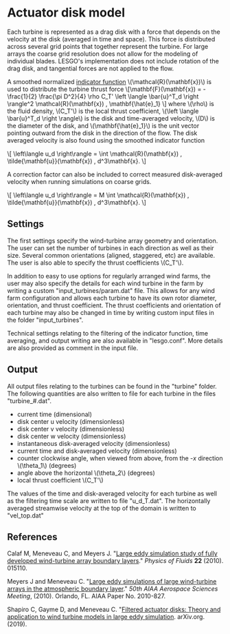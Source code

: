 # Actuator disk model
Each turbine is represented as a drag disk with a force that depends on the
velocity at the disk (averaged in time and space).  This force is distributed
across several grid points that together represent the turbine.  For large arrays
the coarse grid resolution does not allow for the modeling of individual
blades. LESGO's implementation does not include rotation of the drag disk, and
tangential forces are not applied to the flow.

A smoothed normalized [indicator function](indicator-function.html) \\(\mathcal{R}(\mathbf{x})\\)
is used to distribute the turbine thrust force
\\[\mathbf{F}(\mathbf{x}) = -\frac{1}{2} \frac{\pi D^2}{4} \rho C_T' \left \langle \bar{u}^T_d \right \rangle^2 \mathcal{R}(\mathbf{x}) \, \mathbf{\hat{e}_1} \\]
where \\(\rho\\) is the fluid density, \\(C_T'\\) is the local thrust
coefficient, \\(\left \langle \bar{u}^T_d \right \rangle\\) is the disk and time-averaged
velocity, \\(D\\) is the diameter of the disk, and \\(\mathbf{\hat{e}_1}\\) is
the unit vector pointing outward from the disk in the direction of the flow. The
disk averaged velocity is also found using the smoothed indicator function

\\[ \left\langle u_d \right\rangle = \int \mathcal{R}(\mathbf{x}) \, \tilde{\mathbf{u}}(\mathbf{x}) \, d^3\mathbf{x}. \\]

A correction factor can also be included to correct measured disk-averaged velocity when running simulations on coarse grids.

\\[ \left\langle u_d \right\rangle = M \int \mathcal{R}(\mathbf{x}) \, \tilde{\mathbf{u}}(\mathbf{x}) \, d^3\mathbf{x}. \\]


## Settings
The first settings specify the wind-turbine array geometry and orientation.
The user can set the number of turbines in each direction as well
as their size. Several common orientations (aligned, staggered, etc) are
available. The user is also able to specify the thrust coefficients \\(C_T'\\).

In addition to easy to use options for regularly arranged wind farms, the user
may also specify the details for each wind turbine in the farm by writing a
custom "input_turbines/param.dat" file. This allows for any wind farm
configuration and allows each turbine to have its own rotor diameter,
orientation, and thrust coefficient. The thrust coefficients and orientation of
each turbine may also be changed in time by writing custom input files in the
folder "input_turbines".

Technical settings relating to the filtering of the indicator function, time
averaging, and output writing are also available in "lesgo.conf". More details
are also provided as comment in the input file.

## Output
All output files relating to the turbines can be found in the "turbine" folder.
The following quantities are also written to file for each turbine in the files
"turbine_#.dat".
* current time (dimensional)
* disk center u velocity (dimensionless)
* disk center v velocity (dimensionless)
* disk center w velocity (dimensionless)
* instantaneous disk-averaged velocity (dimensionless)
* current time and disk-averaged velocity (dimensionless)
* counter clockwise angle, when viewed from above, from the -*x* direction \\(\theta_1\\) (degrees)
* angle above the horizontal \\(\theta_2\\) (degrees)
* local thrust coefficient \\(C_T'\\)

The values of the time and disk-averaged velocity for each turbine as
well as the filtering time scale are written to file "u_d_T.dat". The horizontally
averaged streamwise velocity at the top of the domain is written to "vel_top.dat"

## References
Calaf M, Meneveau C, and Meyers J. "[Large eddy simulation study of fully developed
wind-turbine array boundary layers](http://dx.doi.org/10.1063/1.3291077)."
*Physics of Fluids* **22** (2010). 015110.

Meyers J and Meneveau C. "[Large eddy simulations of large wind-turbine arrays in the atmospheric boundary layer](http://dx.doi.org/10.2514/6.2010-827)." *50th AIAA Aerospace Sciences Meeting*, (2010). Orlando, FL. AIAA Paper No. 2010-827.

Shapiro C, Gayme D, and Meneveau C. "[Filtered actuator disks: Theory and application to wind turbine models in large eddy simulation](https://arxiv.org/abs/1901.10056). arXiv.org. (2019).

